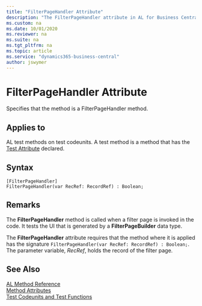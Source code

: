 ```yaml
---
title: "FilterPageHandler Attribute"
description: "The FilterPageHandler attribute in AL for Business Central"
ms.custom: na
ms.date: 10/01/2020
ms.reviewer: na
ms.suite: na
ms.tgt_pltfrm: na
ms.topic: article
ms.service: "dynamics365-business-central"
author: jswymer
---
```


# FilterPageHandler Attribute

Specifies that the method is a FilterPageHandler method.

## Applies to  

AL test methods on test codeunits. A test method is a method that has the [Test Attribute](devenv-test-attribute.md) declared. 

## Syntax  
  
```  
[FilterPageHandler]
FilterPageHandler(var RecRef: RecordRef) : Boolean;
```    

## Remarks

The **FilterPageHandler** method is called when a filter page is invoked in the code. It tests the UI that is generated by a **FilterPageBuilder** data type. 

The **FilterPageHandler** attribute requires that the method where it is applied has the signature `FilterPageHandler(var RecRef: RecordRef) : Boolean;`. The parameter variable, *RecRef*, holds the record of the filter page.

## See Also  

[AL Method Reference](../methods-auto/library.md)  
[Method Attributes](devenv-method-attributes.md)  
[Test Codeunits and Test Functions](../devenv-test-codeunits-and-test-methods.md)
